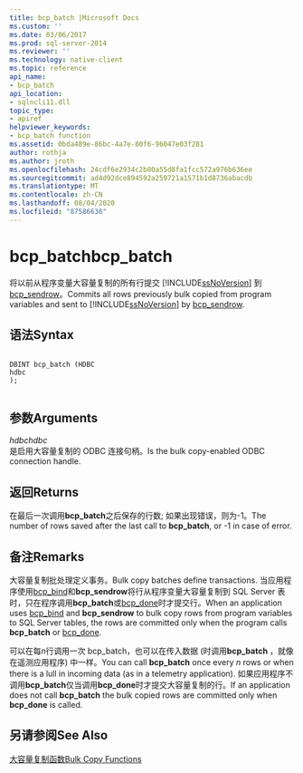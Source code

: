 ```yaml
---
title: bcp_batch |Microsoft Docs
ms.custom: ''
ms.date: 03/06/2017
ms.prod: sql-server-2014
ms.reviewer: ''
ms.technology: native-client
ms.topic: reference
api_name:
- bcp_batch
api_location:
- sqlncli11.dll
topic_type:
- apiref
helpviewer_keywords:
- bcp_batch function
ms.assetid: 0bda489e-86bc-4a7e-80f6-96047e03f281
author: rothja
ms.author: jroth
ms.openlocfilehash: 24cdf6e2934c2b80a55d8fa1fcc572a976b636ee
ms.sourcegitcommit: ad4d92dce894592a259721a1571b1d8736abacdb
ms.translationtype: MT
ms.contentlocale: zh-CN
ms.lasthandoff: 08/04/2020
ms.locfileid: "87586636"
---
```

# <a name="bcp_batch"></a><span data-ttu-id="cd546-102">bcp_batch</span><span class="sxs-lookup"><span data-stu-id="cd546-102">bcp_batch</span></span>
  <span data-ttu-id="cd546-103">将以前从程序变量大容量复制的所有行提交 [!INCLUDE[ssNoVersion](../../includes/ssnoversion-md.md)] 到[bcp_sendrow](bcp-sendrow.md)。</span><span class="sxs-lookup"><span data-stu-id="cd546-103">Commits all rows previously bulk copied from program variables and sent to [!INCLUDE[ssNoVersion](../../includes/ssnoversion-md.md)] by [bcp_sendrow](bcp-sendrow.md).</span></span>  
  
## <a name="syntax"></a><span data-ttu-id="cd546-104">语法</span><span class="sxs-lookup"><span data-stu-id="cd546-104">Syntax</span></span>  
  
```  
  
DBINT bcp_batch (HDBC  
hdbc  
);  
  
```  
  
## <a name="arguments"></a><span data-ttu-id="cd546-105">参数</span><span class="sxs-lookup"><span data-stu-id="cd546-105">Arguments</span></span>  
 <span data-ttu-id="cd546-106">*hdbc*</span><span class="sxs-lookup"><span data-stu-id="cd546-106">*hdbc*</span></span>  
 <span data-ttu-id="cd546-107">是启用大容量复制的 ODBC 连接句柄。</span><span class="sxs-lookup"><span data-stu-id="cd546-107">Is the bulk copy-enabled ODBC connection handle.</span></span>  
  
## <a name="returns"></a><span data-ttu-id="cd546-108">返回</span><span class="sxs-lookup"><span data-stu-id="cd546-108">Returns</span></span>  
 <span data-ttu-id="cd546-109">在最后一次调用**bcp_batch**之后保存的行数; 如果出现错误，则为-1。</span><span class="sxs-lookup"><span data-stu-id="cd546-109">The number of rows saved after the last call to **bcp_batch**, or -1 in case of error.</span></span>  
  
## <a name="remarks"></a><span data-ttu-id="cd546-110">备注</span><span class="sxs-lookup"><span data-stu-id="cd546-110">Remarks</span></span>  
 <span data-ttu-id="cd546-111">大容量复制批处理定义事务。</span><span class="sxs-lookup"><span data-stu-id="cd546-111">Bulk copy batches define transactions.</span></span> <span data-ttu-id="cd546-112">当应用程序使用[bcp_bind](bcp-bind.md)和**bcp_sendrow**将行从程序变量大容量复制到 SQL Server 表时，只在程序调用**bcp_batch**或[bcp_done](bcp-done.md)时才提交行。</span><span class="sxs-lookup"><span data-stu-id="cd546-112">When an application uses [bcp_bind](bcp-bind.md) and **bcp_sendrow** to bulk copy rows from program variables to SQL Server tables, the rows are committed only when the program calls **bcp_batch** or [bcp_done](bcp-done.md).</span></span>  
  
 <span data-ttu-id="cd546-113">可以在每*n*行调用一次 bcp_batch，也可以在传入数据 (时调用**bcp_batch** ，就像在遥测应用程序) 中一样。</span><span class="sxs-lookup"><span data-stu-id="cd546-113">You can call **bcp_batch** once every *n* rows or when there is a lull in incoming data (as in a telemetry application).</span></span> <span data-ttu-id="cd546-114">如果应用程序不调用**bcp_batch**仅当调用**bcp_done**时才提交大容量复制的行。</span><span class="sxs-lookup"><span data-stu-id="cd546-114">If an application does not call **bcp_batch** the bulk copied rows are committed only when **bcp_done** is called.</span></span>  
  
## <a name="see-also"></a><span data-ttu-id="cd546-115">另请参阅</span><span class="sxs-lookup"><span data-stu-id="cd546-115">See Also</span></span>  
 [<span data-ttu-id="cd546-116">大容量复制函数</span><span class="sxs-lookup"><span data-stu-id="cd546-116">Bulk Copy Functions</span></span>](sql-server-driver-extensions-bulk-copy-functions.md)  
  
  
